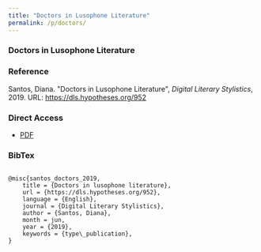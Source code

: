 ```yaml
---
title: "Doctors in Lusophone Literature"
permalink: /p/doctors/
---
```


<meta name="citation_title" content="Doctors in Lusophone Literature">
<meta name="citation_author" content="Jelena Jaćimović">
<meta name="citation_blog_title" content="Digital Literary Stylistics">
<meta name="citation_publication_date" content="2019">

### Doctors in Lusophone Literature

### Reference

Santos, Diana. "Doctors in Lusophone Literature", _Digital Literary Stylistics_, 2019. URL: https://dls.hypotheses.org/952

### Direct Access

- [PDF](https://github.com/distantreading/compendium/blob/main/f/doctors.pdf)

### BibTex

```

@misc{santos_doctors_2019,
	title = {Doctors in lusophone literature},
	url = {https://dls.hypotheses.org/952},
	language = {English},
	journal = {Digital Literary Stylistics},
	author = {Santos, Diana},
	month = jun,
	year = {2019},
	keywords = {type\_publication},
}

```

<span class='Z3988' title='url_ver=Z39.88-2004&amp;ctx_ver=Z39.88-2004&amp;rfr_id=info%3Asid%2Fzotero.org%3A2&amp;rft_val_fmt=info%3Aofi%2Ffmt%3Akev%3Amtx%3Adc&amp;rft.type=blogPost&amp;rft.title=Doctors%20in%20lusophone%20literature&amp;rft.source=Digital%20Literary%20Stylistics&amp;rft.identifier=https%3A%2F%2Fdls.hypotheses.org%2F952&amp;rft.aufirst=Diana&amp;rft.aulast=Santos&amp;rft.au=Diana%20Santos&amp;rft.date=2019-06&amp;rft.language=English'></span>
